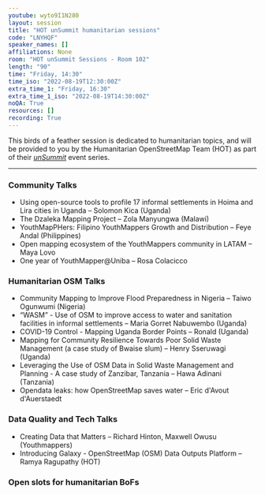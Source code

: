 ```yaml
---
youtube: wyto9I1N280
layout: session
title: "HOT unSummit humanitarian sessions"
code: "LNYHQF"
speaker_names: []
affiliations: None
room: "HOT unSummit Sessions - Room 102"
length: "90"
time: "Friday, 14:30"
time_iso: "2022-08-19T12:30:00Z"
extra_time_1: "Friday, 16:30"
extra_time_1_iso: "2022-08-19T14:30:00Z"
noQA: True
resources: []
recording: True
---
```


This birds of a feather session is dedicated to humanitarian topics, and will be provided to you by the Humanitarian OpenStreetMap Team (HOT) as part of their [_unSummit_](https://unsummit.hotosm.org/) event series.

<hr>

### Community Talks

* Using open-source tools to profile 17 informal settlements in Hoima and Lira cities in Uganda – Solomon Kica (Uganda)
* The Dzaleka Mapping Project – Zola Manyungwa (Malawi)
* YouthMapPHers: Filipino YouthMappers Growth and Distribution – Feye Andal (Philippines)
* Open mapping ecosystem of the YouthMappers community in LATAM – Maya Lovo
* One year of YouthMapper@Uniba – Rosa Colacicco

### Humanitarian OSM Talks

* Community Mapping to Improve Flood Preparedness in Nigeria – Taiwo Ogunwumi (Nigeria)
* “WASM” - Use of OSM to improve access to water and sanitation facilities in informal settlements – Maria Gorret Nabuwembo (Uganda)
* COVID-19 Control - Mapping Uganda Border Points – Ronald (Uganda)
* Mapping for Community Resilience Towards Poor Solid Waste Management (a case study of Bwaise slum) – Henry Sseruwagi (Uganda)
* Leveraging the Use of OSM Data in Solid Waste Management and Planning - A case study of Zanzibar, Tanzania – Hawa Adinani (Tanzania)
* Opendata leaks: how OpenStreetMap saves water – Eric d'Avout d'Auerstaedt

### Data Quality and Tech Talks

* Creating Data that Matters – Richard Hinton, Maxwell Owusu (Youthmappers)
* Introducing Galaxy - OpenStreetMap (OSM) Data Outputs Platform – Ramya Ragupathy (HOT)

### Open slots for humanitarian BoFs

